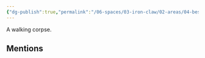 ```yaml
---
{"dg-publish":true,"permalink":"/06-spaces/03-iron-claw/02-areas/04-bestiary/02-undead/zombie/","title":"Zombie"}
---
```



A walking corpse.

## Mentions


